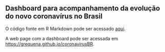 ## Dashboard para acompanhamento da evolução do novo coronavírus no Brasil

O código fonte em R Markdown pode ser acessado [aqui](https://github.com/grequena/coronavirusBR/blob/master/covid_git.Rmd).

A web page com a dashboard pode ser acessada em https://grequena.github.io/coronavirusBR.
